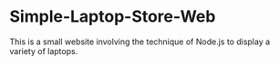 # Simple-Laptop-Store-Web
This is a small website involving the technique of Node.js to display a variety of laptops.
